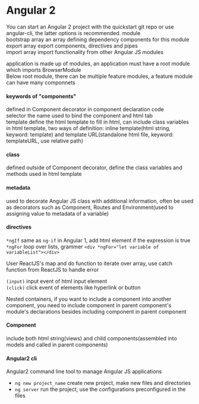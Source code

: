 # Angular 2

You can start an Angular 2 project with the quickstart git repo or use angular-cli, the latter options is recommended.
module  
bootstrap array  an array defining dependency components for this module  
export array  export components, directives and pipes  
import array  import functionality from other Angular JS modules  

application is made up of modules, an application must have a root module which imports BrowserModule  
Below root module, there can be multiple feature modules, a feature module can have many componnets  

#### keywords of "components"
defined in Component decorator in component declaration code  
selector the name used to bind the component and html tab  
template define the html template to fill in html, can include class variables in html template, two ways of definition: inline template(html string, keyword: template) and template URL(standalone html file, keyword: templateURL, use relative path)

#### class
defined outside of Component decorator, define the class variables and methods used in html template

#### metadata
used to decorate Angular JS class with additional information, often be used as decorators such as Component, Routes and Environment(used to assigning value to metadata of a variable)

#### directives
`*ngIf` same as `ng-if` in Angular 1, add html element if the expression is true  
`*ngFor` loop over lists, grammer `<div *ngFor="let variable of variableList"></div>`  

User ReactJS's map and do function to iterate over array, use catch function from ReactJS to handle error

`(input)` input event of html input element  
`(click)` click event of elements like hyperlink or button

Nested containers, if you want to include a component into another component, you need to include component in parent component's module's declarations besides including component in parent component

#### Component
include both html string(views) and child components(assembled into models and called in parent components)


#### Angular2 cli
Angular2 command line tool to manage Angular JS applications

 - `ng new project_name` create new project, make new files and directories
 - `ng server` run the project, use the configurations preconfigured in the files

